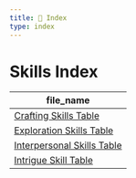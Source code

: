 ```yaml
---
title: 📑 Index
type: index
---
```


# Skills Index

| file_name                                                       |
| --------------------------------------------------------------- |
| [Crafting Skills Table](../Crafting%20Skills%20Table)           |
| [Exploration Skills Table](../Exploration%20Skills%20Table)     |
| [Interpersonal Skills Table](../Interpersonal%20Skills%20Table) |
| [Intrigue Skill Table](../Intrigue%20Skill%20Table)             |
